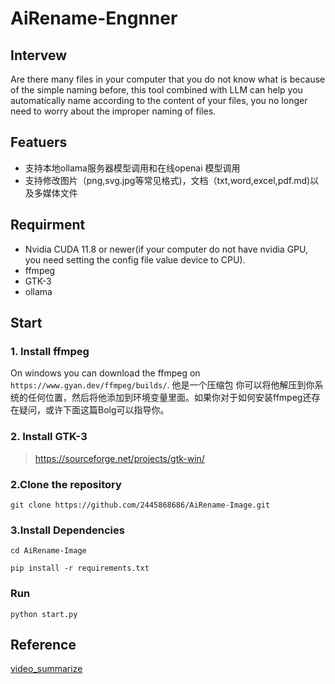 # AiRename-Engnner

## Intervew
Are there many files in your computer that you do not know what is because of the simple naming before, this tool combined with LLM can help you automatically name according to the content of your files, you no longer need to worry about the improper naming of files.
## Featuers
* 支持本地ollama服务器模型调用和在线openai 模型调用
* 支持修改图片（png,svg.jpg等常见格式)，文档（txt,word,excel,pdf.md)以及多媒体文件 
## Requirment
* Nvidia CUDA 11.8 or newer(if your computer do not have nvidia GPU, you need setting the config file value device to CPU). 
* ffmpeg
* GTK-3
* ollama
## Start
### 1. Install ffmpeg
On windows you can download the ffmpeg on `https://www.gyan.dev/ffmpeg/builds/`. 他是一个压缩包 你可以将他解压到你系统的任何位置，然后将他添加到环境变量里面。如果你对于如何安装ffmpeg还存在疑问，或许下面这篇Bolg可以指导你。
### 2. Install GTK-3
> https://sourceforge.net/projects/gtk-win/

### 2.Clone the repository
```
git clone https://github.com/2445868686/AiRename-Image.git
```
### 3.Install Dependencies
```
cd AiRename-Image
```
```
pip install -r requirements.txt
```
### Run
```
python start.py
```
## Reference
[video_summarize](https://github.com/StartHua/video_summarize/tree/main)

